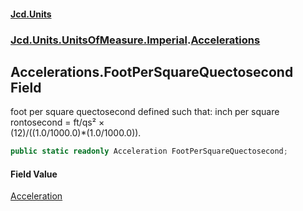 #### [Jcd.Units](index.md 'index')
### [Jcd.Units.UnitsOfMeasure.Imperial](Jcd.Units.UnitsOfMeasure.Imperial.md 'Jcd.Units.UnitsOfMeasure.Imperial').[Accelerations](Accelerations.md 'Jcd.Units.UnitsOfMeasure.Imperial.Accelerations')

## Accelerations.FootPerSquareQuectosecond Field

foot per square quectosecond defined such that: inch per square rontosecond = ft/qs² ×  
(12)/((1.0/1000.0)*(1.0/1000.0)).

```csharp
public static readonly Acceleration FootPerSquareQuectosecond;
```

#### Field Value
[Acceleration](Acceleration.md 'Jcd.Units.UnitTypes.Acceleration')